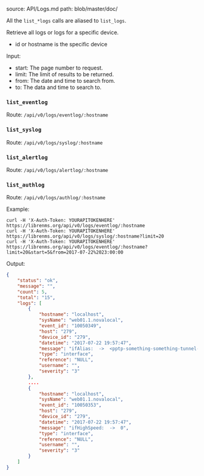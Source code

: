 source: API/Logs.md
path: blob/master/doc/

All the `list_*logs` calls are aliased to `list_logs`.

Retrieve all logs or logs for a specific device.

- id or hostname is the specific device

Input:

- start: The page number to request.
- limit: The limit of results to be returned.
- from: The date and time to search from.
- to: The data and time to search to.

### `list_eventlog`

Route: `/api/v0/logs/eventlog/:hostname`

### `list_syslog`

Route: `/api/v0/logs/syslog/:hostname`

### `list_alertlog`

Route: `/api/v0/logs/alertlog/:hostname`

### `list_authlog`

Route: `/api/v0/logs/authlog/:hostname`

Example:

```curl
curl -H 'X-Auth-Token: YOURAPITOKENHERE' https://librenms.org/api/v0/logs/eventlog/:hostname
curl -H 'X-Auth-Token: YOURAPITOKENHERE' https://librenms.org/api/v0/logs/syslog/:hostname?limit=20
curl -H 'X-Auth-Token: YOURAPITOKENHERE' https://librenms.org/api/v0/logs/eventlog/:hostname?limit=20&start=5&from=2017-07-22%2023:00:00
```

Output:

```json
{
    "status": "ok",
    "message": "",
    "count": 5,
    "total": "15",
    "logs": [
        {
            "hostname": "localhost",
            "sysName": "web01.1.novalocal",
            "event_id": "10050349",
            "host": "279",
            "device_id": "279",
            "datetime": "2017-07-22 19:57:47",
            "message": "ifAlias:  ->  <pptp-something-something-tunnel-something>",
            "type": "interface",
            "reference": "NULL",
            "username": "",
            "severity": "3"
        },
        ....
        {
            "hostname": "localhost",
            "sysName": "web01.1.novalocal",
            "event_id": "10050353",
            "host": "279",
            "device_id": "279",
            "datetime": "2017-07-22 19:57:47",
            "message": "ifHighSpeed:  ->  0",
            "type": "interface",
            "reference": "NULL",
            "username": "",
            "severity": "3"
        }
    ]
}
```
